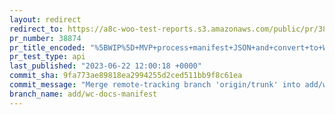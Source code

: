 ```yaml
---
layout: redirect
redirect_to: https://a8c-woo-test-reports.s3.amazonaws.com/public/pr/38874/api/index.html
pr_number: 38874
pr_title_encoded: "%5BWIP%5D+MVP+process+manifest+JSON+and+convert+to+Wordpress+categories%2Fposts"
pr_test_type: api
last_published: "2023-06-22 12:00:18 +0000"
commit_sha: 9fa773ae89818ea2994255d2ced511bb9f8c61ea
commit_message: "Merge remote-tracking branch 'origin/trunk' into add/wc-docs-manifest"
branch_name: add/wc-docs-manifest
---
```

